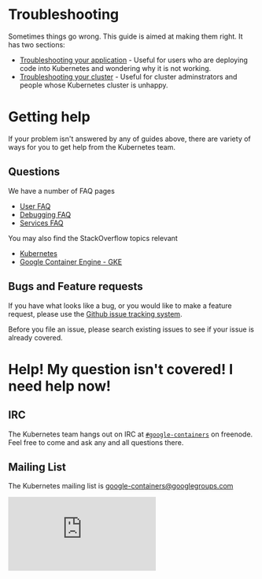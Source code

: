 # Troubleshooting
Sometimes things go wrong.  This guide is aimed at making them right.  It has two sections:
   * [Troubleshooting your application](application-troubleshooting.md) - Useful for users who are deploying code into Kubernetes and wondering why it is not working.
   * [Troubleshooting your cluster](cluster-troubleshooting.md) - Useful for cluster adminstrators and people whose Kubernetes cluster is unhappy.

# Getting help
If your problem isn't answered by any of guides above, there are variety of ways for you to get help from the Kubernetes team.

## Questions
We have a number of FAQ pages
   * [User FAQ](https://github.com/GoogleCloudPlatform/kubernetes/wiki/User-FAQ)
   * [Debugging FAQ](https://github.com/GoogleCloudPlatform/kubernetes/wiki/Debugging-FAQ)
   * [Services FAQ](https://github.com/GoogleCloudPlatform/kubernetes/wiki/Services-FAQ)

You may also find the StackOverflow topics relevant
   * [Kubernetes](http://stackoverflow.com/questions/tagged/kubernetes)
   * [Google Container Engine - GKE](http://stackoverflow.com/questions/tagged/google-container-engine)

## Bugs and Feature requests
If you have what looks like a bug, or you would like to make a feature request, please use the [Github issue tracking system](https://github.com/GoogleCloudPlatform/kubernetes/issues).

Before you file an issue, please search existing issues to see if your issue is already covered.

# Help! My question isn't covered!  I need help now!

## IRC
The Kubernetes team hangs out on IRC at [```#google-containers```](https://botbot.me/freenode/google-containers/) on freenode.  Feel free to come and ask any and all questions there.

## Mailing List
The Kubernetes mailing list is google-containers@googlegroups.com


[![Analytics](https://kubernetes-site.appspot.com/UA-36037335-10/GitHub/docs/troubleshooting.md?pixel)]()

